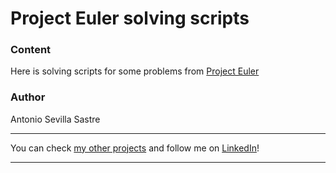 # Project Euler solving scripts

### Content
Here is solving scripts for some problems from [Project Euler](https://projecteuler.net/)

### Author
Antonio Sevilla Sastre

-----------------------------------------------------------------------------

You can check [my other projects](https://github.com/asevillasastre?tab=repositories) and follow me on [LinkedIn](https://www.linkedin.com/in/asevillasastre/)!

-----------------------------------------------------------------------------
